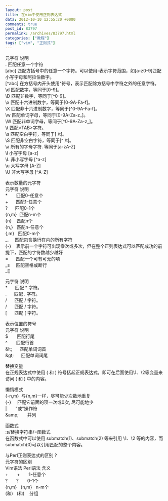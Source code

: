 ```yaml
---
layout: post
title: 在vim中使用正则表达式
data: 2012-10-10 12:55:20 +0000
comments: true
post_id: 83797
permalink: /archives/83797.html
categories: ["教程"]
tags: ["vim", "正则式"]
---
```


元字符 说明  
. 匹配任意一个字符  
[abc] 匹配方括号中的任意一个字符。可以使用-表示字符范围，如[a-z0-9]匹配小写字母和阿拉伯数字。  
[^abc] 在方括号内开头使用^符号，表示匹配除方括号中字符之外的任意字符。  
\d 匹配数字，等同于[0-9]。  
\D 匹配非数字，等同于[^0-9]。  
\x 匹配十六进制数字，等同于[0-9A-Fa-f]。  
\X 匹配非十六进制数字，等同于[^0-9A-Fa-f]。  
\w 匹配单词字母，等同于[0-9A-Za-z_]。  
\W 匹配非单词字母，等同于[^0-9A-Za-z_]。  
\t 匹配&lt;TAB&gt;字符。  
\s 匹配空白字符，等同于[ /t]。  
\S 匹配非空白字符，等同于[^ /t]。  
\a 所有的字母字符. 等同于[a-zA-Z]  
\l 小写字母 [a-z]  
\L 非小写字母 [^a-z]  
\u 大写字母 [A-Z]  
\U 非大写字母 [^A-Z]  

表示数量的元字符  
元字符 说明  
*       匹配0-任意个  
\+      匹配1-任意个  
\?      匹配0-1个  
\{n,m}  匹配n-m个  
\{n}    匹配n个  
\{n,}   匹配n-任意个  
\{,m}   匹配0-m个  
\_.     匹配包含换行在内的所有字符  
\{-}    表示前一个字符可出现零次或多次，但在整个正则表达式可以匹配成功的前提下，匹配的字符数越少越好  
\=      匹配一个可有可无的项  
\_s     匹配空格或断行  
\_[]  

元字符 说明  
\*      匹配 * 字符。  
\.      匹配 . 字符。  
\/      匹配 / 字符。  
\/      匹配 / 字符。  
\[      匹配 [ 字符。  

表示位置的符号  
元字符 说明  
$       匹配行尾  
^       匹配行首  
\&lt;      匹配单词词首  
\&gt;      匹配单词词尾  

替换变量  
在正规表达式中使用 \( 和 \) 符号括起正规表达式，即可在后面使用\1、\2等变量来访问 \( 和 \) 中的内容。  

懒惰模式  
\{-n,m}  与\{n,m}一样，尽可能少次数地重复  
\{-}     匹配它前面的项一次或0次, 尽可能地少  
\|       "或"操作符  
\&amp;       并列  

函数式  
:s/替换字符串/\=函数式  
在函数式中可以使用 submatch(1)、submatch(2) 等来引用 \1、\2 等的内容，而submatch(0)可以引用匹配的整个内容。  

与Perl正则表达式的区别 ?  
元字符的区别  
Vim语法 Perl语法 含义  
\+       +       1-任意个  
\?       ?       0-1个  
\{n,m}   {n,m}   n-m个  
\(和\)   (和)    分组  
